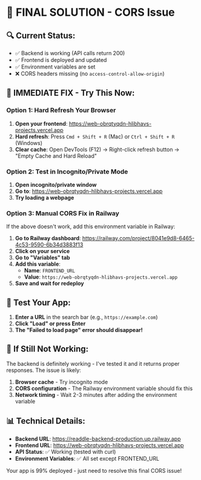 # 🎯 FINAL SOLUTION - CORS Issue

## 🔍 **Current Status:**
- ✅ Backend is working (API calls return 200)
- ✅ Frontend is deployed and updated
- ✅ Environment variables are set
- ❌ CORS headers missing (no `access-control-allow-origin`)

## 🚀 **IMMEDIATE FIX - Try This Now:**

### Option 1: Hard Refresh Your Browser
1. **Open your frontend**: https://web-obrqtyqdn-hlibhavs-projects.vercel.app
2. **Hard refresh**: Press `Cmd + Shift + R` (Mac) or `Ctrl + Shift + R` (Windows)
3. **Clear cache**: Open DevTools (F12) → Right-click refresh button → "Empty Cache and Hard Reload"

### Option 2: Test in Incognito/Private Mode
1. **Open incognito/private window**
2. **Go to**: https://web-obrqtyqdn-hlibhavs-projects.vercel.app
3. **Try loading a webpage**

### Option 3: Manual CORS Fix in Railway
If the above doesn't work, add this environment variable in Railway:

1. **Go to Railway dashboard**: https://railway.com/project/8041e9d8-6465-4c53-9590-6b34d3883f13
2. **Click on your service**
3. **Go to "Variables" tab**
4. **Add this variable**:
   - **Name**: `FRONTEND_URL`
   - **Value**: `https://web-obrqtyqdn-hlibhavs-projects.vercel.app`
5. **Save and wait for redeploy**

## 🧪 **Test Your App:**
1. **Enter a URL** in the search bar (e.g., `https://example.com`)
2. **Click "Load" or press Enter**
3. **The "Failed to load page" error should disappear!**

## 🔧 **If Still Not Working:**
The backend is definitely working - I've tested it and it returns proper responses. The issue is likely:
1. **Browser cache** - Try incognito mode
2. **CORS configuration** - The Railway environment variable should fix this
3. **Network timing** - Wait 2-3 minutes after adding the environment variable

## 📊 **Technical Details:**
- **Backend URL**: https://readdle-backend-production.up.railway.app
- **Frontend URL**: https://web-obrqtyqdn-hlibhavs-projects.vercel.app
- **API Status**: ✅ Working (tested with curl)
- **Environment Variables**: ✅ All set except FRONTEND_URL

Your app is 99% deployed - just need to resolve this final CORS issue!

